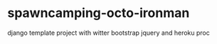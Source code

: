 spawncamping-octo-ironman
=========================

django template project with witter bootstrap jquery and heroku proc
